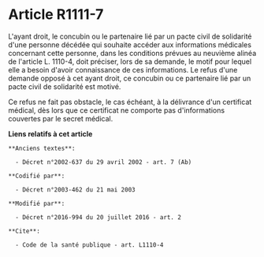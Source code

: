 # Article R1111-7

L'ayant droit, le concubin ou le partenaire lié par un pacte civil de solidarité  d'une personne décédée qui souhaite accéder
aux informations médicales concernant cette personne, dans les conditions prévues au neuvième alinéa de l'article L. 1110-4,
doit préciser, lors de sa demande, le motif pour lequel elle a besoin d'avoir connaissance de ces informations. Le refus
d'une demande opposé à cet ayant droit, ce concubin ou ce partenaire lié par un pacte civil de solidarité  est motivé. 

Ce refus ne fait pas obstacle, le cas échéant, à la délivrance d'un certificat médical, dès lors que ce certificat ne
comporte pas d'informations couvertes par le secret médical.

**Liens relatifs à cet article**

	**Anciens textes**:

	  - Décret n°2002-637 du 29 avril 2002 - art. 7 (Ab)

	**Codifié par**:

	  - Décret n°2003-462 du 21 mai 2003

	**Modifié par**:

	  - Décret n°2016-994 du 20 juillet 2016 - art. 2

	**Cite**:

	  - Code de la santé publique - art. L1110-4
